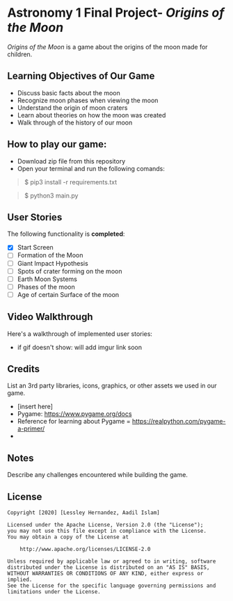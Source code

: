 # Astronomy 1 Final Project- *Origins of the Moon*

*Origins of the Moon* is a game about the origins of the moon made for children.

## Learning Objectives of Our Game
- Discuss basic facts about the moon
- Recognize moon phases when viewing the moon
- Understand the origin of moon craters
- Learn about theories on how the moon was created
- Walk through of the history of our moon

## How to play our game: 
+ Download zip file from this repository
+ Open your terminal and run the following comands: 
> $ pip3 install -r requirements.txt

> $ python3 main.py

## User Stories

The following functionality is **completed**:
+ [X] Start Screen
+ [ ] Formation of the Moon
+ [ ] Giant Impact Hypothesis
+ [ ] Spots of crater forming on the moon
+ [ ] Earth Moon Systems
+ [ ] Phases of the moon
+ [ ] Age of certain Surface of the moon

## Video Walkthrough

Here's a walkthrough of implemented user stories:

<!--- just <img src='' width='' alt='Video Walkthrough' /> --->
- if gif doesn't show: will add imgur link soon

## Credits

List an 3rd party libraries, icons, graphics, or other assets we used in our game.

- [insert here]
- Pygame: https://www.pygame.org/docs 
- Reference for learning about Pygame = https://realpython.com/pygame-a-primer/
- 

## Notes

Describe any challenges encountered while building the game.

## License

    Copyright [2020] [Lessley Hernandez, Aadil Islam]

    Licensed under the Apache License, Version 2.0 (the "License");
    you may not use this file except in compliance with the License.
    You may obtain a copy of the License at

        http://www.apache.org/licenses/LICENSE-2.0

    Unless required by applicable law or agreed to in writing, software
    distributed under the License is distributed on an "AS IS" BASIS,
    WITHOUT WARRANTIES OR CONDITIONS OF ANY KIND, either express or implied.
    See the License for the specific language governing permissions and
    limitations under the License.
